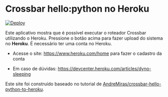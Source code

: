 # Crossbar hello:python no Heroku

[![Deploy](https://www.herokucdn.com/deploy/button.svg)](https://heroku.com/deploy)

Este aplicativo mostra que é possível executar o roteador Crossbar utilizando o Heroku.
Pressione o botão acima para fazer upload do sistema no **Heroku**. É necessário ter uma conta no Heroku.

* Acesse o site: https://www.heroku.com/home para fazer o cadastro da conta

* Em caso de dúvidas: https://devcenter.heroku.com/articles/dyno-sleeping

Este site foi construído baseado no tutorial de [AndreMiras/crossbar-hello-python-to-heroku](https://github.com/AndreMiras/crossbar-hello-python-to-heroku).
